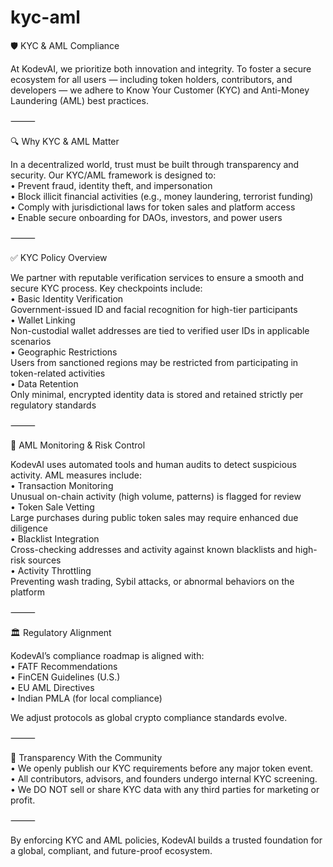 # kyc-aml

🛡️ KYC & AML Compliance

At KodevAI, we prioritize both innovation and integrity. To foster a secure ecosystem for all users — including token holders, contributors, and developers — we adhere to Know Your Customer (KYC) and Anti-Money Laundering (AML) best practices.

⸻

🔍 Why KYC & AML Matter

In a decentralized world, trust must be built through transparency and security. Our KYC/AML framework is designed to:\
• Prevent fraud, identity theft, and impersonation\
• Block illicit financial activities (e.g., money laundering, terrorist funding)\
• Comply with jurisdictional laws for token sales and platform access\
• Enable secure onboarding for DAOs, investors, and power users

⸻

✅ KYC Policy Overview

We partner with reputable verification services to ensure a smooth and secure KYC process. Key checkpoints include:\
• Basic Identity Verification\
Government-issued ID and facial recognition for high-tier participants\
• Wallet Linking\
Non-custodial wallet addresses are tied to verified user IDs in applicable scenarios\
• Geographic Restrictions\
Users from sanctioned regions may be restricted from participating in token-related activities\
• Data Retention\
Only minimal, encrypted identity data is stored and retained strictly per regulatory standards

⸻

🧠 AML Monitoring & Risk Control

KodevAI uses automated tools and human audits to detect suspicious activity. AML measures include:\
• Transaction Monitoring\
Unusual on-chain activity (high volume, patterns) is flagged for review\
• Token Sale Vetting\
Large purchases during public token sales may require enhanced due diligence\
• Blacklist Integration\
Cross-checking addresses and activity against known blacklists and high-risk sources\
• Activity Throttling\
Preventing wash trading, Sybil attacks, or abnormal behaviors on the platform

⸻

🏛️ Regulatory Alignment

KodevAI’s compliance roadmap is aligned with:\
• FATF Recommendations\
• FinCEN Guidelines (U.S.)\
• EU AML Directives\
• Indian PMLA (for local compliance)

We adjust protocols as global crypto compliance standards evolve.

⸻

🤝 Transparency With the Community\
• We openly publish our KYC requirements before any major token event.\
• All contributors, advisors, and founders undergo internal KYC screening.\
• We DO NOT sell or share KYC data with any third parties for marketing or profit.

⸻

By enforcing KYC and AML policies, KodevAI builds a trusted foundation for a global, compliant, and future-proof ecosystem.
